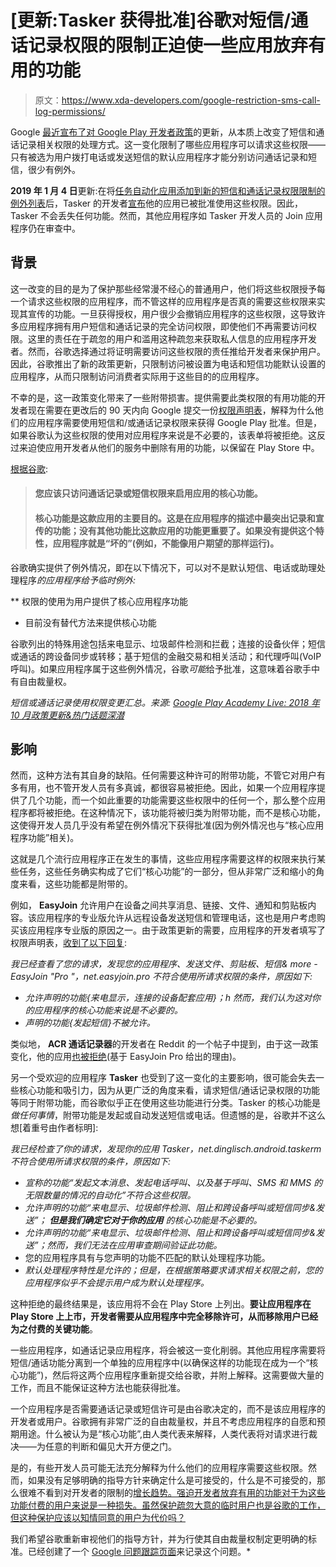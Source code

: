 # [更新:Tasker 获得批准]谷歌对短信/通话记录权限的限制正迫使一些应用放弃有用的功能

> 原文：<https://www.xda-developers.com/google-restriction-sms-call-log-permissions/>

Google [最近宣布了对 Google Play 开发者政策](https://www.xda-developers.com/google-play-developer-policy-call-log-sms/)的更新，从本质上改变了短信和通话记录相关权限的处理方式。这一变化限制了哪些应用程序可以请求这些权限——只有被选为用户拨打电话或发送短信的默认应用程序才能分别访问通话记录和短信，很少有例外。

**2019 年 1 月 4 日**更新:在将[任务自动化应用添加到新的短信和通话记录权限限制的例外列表](https://www.xda-developers.com/tasker-exemption-google-sms-call-log-restriction/)后，Tasker 的开发者[宣布](https://www.reddit.com/r/tasker/comments/acheqp/update_sms_and_call_permissions_success/)他的应用已被批准使用这些权限。因此，Tasker 不会丢失任何功能。然而，其他应用程序如 Tasker 开发人员的 Join 应用程序仍在审查中。

## 背景

这一改变的目的是为了保护那些经常漫不经心的普通用户，他们将这些权限授予每一个请求这些权限的应用程序，而不管这样的应用程序是否真的需要这些权限来实现其宣传的功能。一旦获得授权，用户很少会撤销应用程序的这些权限，这导致许多应用程序拥有用户短信和通话记录的完全访问权限，即使他们不再需要访问权限。这里的责任在于疏忽的用户和滥用这种疏忽来获取私人信息的应用程序开发者。然而，谷歌选择通过将证明需要访问这些权限的责任推给开发者来保护用户。因此，谷歌推出了新的政策更新，只限制访问被设置为电话和短信功能默认设置的应用程序，从而只限制访问消费者实际用于这些目的的应用程序。

不幸的是，这一政策变化带来了一些附带损害。提供需要此类权限的有用功能的开发者现在需要在更改后的 90 天内向 Google 提交一份[权限声明表](https://docs.google.com/forms/d/e/1FAIpQLSfbmF-9G249UDLJZpEvJpjgwP8rjvvLyWyNYnFPrsqYjMNckg/viewform)，解释为什么他们的应用程序需要使用短信和/或通话记录权限来获得 Google Play 批准。但是，如果谷歌认为这些权限的使用对应用程序来说是不必要的，该表单将被拒绝。这反过来迫使应用开发者从他们的服务中删除有用的功能，以保留在 Play Store 中。

[根据谷歌](https://support.google.com/googleplay/android-developer/answer/9047303):

> #### 您应该只访问通话记录或短信权限来启用应用的核心功能。
> 
> #### 核心功能是这款应用的主要目的。这是在应用程序的描述中最突出记录和宣传的功能；没有其他功能比这款应用的功能更重要了。如果没有提供这个特性，应用程序就是“坏的”(例如，不能像用户期望的那样运行)。

谷歌确实提供了例外情况，即在以下情况下，可以对不是默认短信、电话或助理处理程序*的应用程序给予临时例外:*

 **   权限的使用为用户提供了核心应用程序功能
*   目前没有替代方法来提供核心功能

谷歌列出的特殊用途包括来电显示、垃圾邮件检测和拦截；连接的设备伙伴；短信或通话的跨设备同步或转移；基于短信的金融交易和相关活动；和代理呼叫(VoIP 呼叫)。如果应用程序属于这些例外情况，谷歌*可能*给予批准，这意味着谷歌手中有自由裁量权。

*短信或通话记录使用权限变更汇总。来源: [Google Play Academy Live: 2018 年 10 月政策更新&热门话题深潜](https://www.youtube.com/watch?v=xg3f9cdNVWA)*

## 影响

然而，这种方法有其自身的缺陷。任何需要这种许可的附带功能，不管它对用户有多有用，也不管开发人员有多真诚，都很容易被拒绝。因此，如果一个应用程序提供了几个功能，而一个如此重要的功能需要这些权限中的任何一个，那么整个应用程序都将被拒绝。在这种情况下，该功能将被归类为附带功能，而不是核心功能，这使得开发人员几乎没有希望在例外情况下获得批准(因为例外情况也与“核心应用程序功能”相关)。

这就是几个流行应用程序正在发生的事情，这些应用程序需要这样的权限来执行某些任务，这些任务确实构成了它们“核心功能”的一部分，但从非常广泛和缩小的角度来看，这些功能都是附带的。

例如， **EasyJoin** 允许用户在设备之间共享消息、链接、文件、通知和剪贴板内容。该应用程序的专业版允许从远程设备发送短信和管理电话，这也是用户考虑购买该应用程序专业版的原因之一。由于政策更新的需要，应用程序的开发者填写了权限声明表，[收到了以下回复](https://forum.xda-developers.com/showpost.php?p=78093180&postcount=145):

*我已经查看了您的请求，发现您的应用程序、发送文件、剪贴板、短信& more - EasyJoin "Pro "，net.easyjoin.pro 不符合使用所请求权限的条件，原因如下:*

*   *允许声明的功能{来电显示，连接的设备配套应用}；h* *然而，我们认为这对你的应用程序的核心功能来说是不必要的。*
*   *声明的功能{发起短信}不被允许。*

类似地， **ACR 通话记录器**的开发者在 Reddit 的一个帖子中提到，由于这一政策变化，他的应用[也被拒绝](https://www.reddit.com/r/androiddev/comments/9vodpd/we_evaluated_your_declared_feature_call_recording/)(基于 EasyJoin Pro 给出的理由)。

另一个受欢迎的应用程序 **Tasker** 也受到了这一变化的主要影响，很可能会失去一些核心功能和吸引力，因为从更广泛的角度来看，请求短信/通话记录权限的功能等同于附带功能，而谷歌似乎正在使用这些功能进行分类。Tasker 的核心功能是*做任何事情*，附带功能是发起或自动发送短信或电话。但遗憾的是，谷歌并不这么想[着重号由作者标明]:

*我已经检查了你的请求，发现你的应用 Tasker，net.dinglisch.android.taskerm 不符合使用所请求权限的条件，原因如下:*

*   *宣称的功能“发起文本消息、发起电话呼叫、以及基于呼叫、SMS 和 MMS 的无限数量的情况的自动化”不符合这些权限。*
*   *允许声明的功能“来电显示、垃圾邮件检测、阻止和跨设备呼叫或短信同步&发送”； **但是我们确定它对于你的应用** 的核心功能是不必要的。*
*   *允许声明的功能“来电显示、垃圾邮件检测、阻止和跨设备呼叫或短信同步&发送”；然而，我们无法在应用审查期间验证此功能。*
*   您的应用程序具有与您声明的功能不匹配的默认处理程序功能。
*   *默认处理程序特性是允许的；但是，在根据策略要求请求相关权限之前，您的应用程序似乎不会提示用户成为默认处理程序。*

这种拒绝的最终结果是，该应用将不会在 Play Store 上列出。**要让应用程序在 Play Store 上上市，开发者需要从应用程序中完全移除许可，从而移除用户已经为之付费的关键功能**。

一些应用程序，如通话记录应用程序，将会被这一变化削弱。其他应用程序需要将短信/通话功能分离到一个单独的应用程序中(以确保这样的功能现在成为一个“核心功能”)，然后将这两个应用程序重新提交给谷歌，并附上解释。这需要做大量的工作，而且不能保证这种方法也能获得批准。

一个应用程序是否需要通话记录或短信许可是由谷歌决定的，而不是该应用程序的开发者或用户。谷歌拥有非常广泛的自由裁量权，并且不考虑应用程序的自愿和预期用途。什么被认为是“核心功能”,由人类代表来解释，人类代表将对请求进行裁决——为任意的判断和偏见大开方便之门。

是的，有些开发人员可能无法充分解释为什么他们的应用程序需要这些权限。然而，如果没有足够明确的指导方针来确定什么是可接受的，什么是不可接受的，那么很难不看到对开发者的限制的[增长趋势。强迫开发者放弃有用的功能对于为这些功能付费的用户来说是一种损失。虽然保护疏忽大意的临时用户也是谷歌的工作，但这种保护应该以知情同意的用户为代价吗？](https://www.xda-developers.com/android-pie-throttling-wi-fi-scans-crippling-apps/)

我们希望谷歌重新审视他们的指导方针，并为行使其自由裁量权制定更明确的标准。已经创建了一个 [Google 问题跟踪页面](https://issuetracker.google.com/issues/117486314)来记录这个问题。*